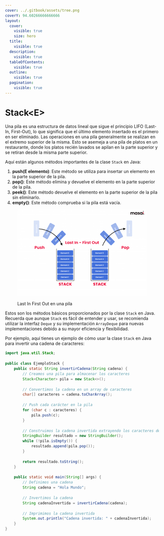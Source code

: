 ```yaml
---
cover: ../.gitbook/assets/tree.png
coverY: 94.60266666666666
layout:
  cover:
    visible: true
    size: hero
  title:
    visible: true
  description:
    visible: true
  tableOfContents:
    visible: true
  outline:
    visible: true
  pagination:
    visible: true
---
```


# Stack\<E>

Una pila es una estructura de datos lineal que sigue el principio LIFO (Last-In, First-Out), lo que significa que el último elemento insertado es el primero en ser eliminado. Las operaciones en una pila generalmente se realizan en el extremo superior de la misma. Esto se asemeja a una pila de platos en un restaurante, donde los platos recién lavados se apilan en la parte superior y se retiran desde la misma parte superior.

Aquí están algunos métodos importantes de la clase `Stack` en Java:

1. **push(E elemento)**: Este método se utiliza para insertar un elemento en la parte superior de la pila.
2. **pop()**: Este método elimina y devuelve el elemento en la parte superior de la pila.
3. **peek()**: Este método devuelve el elemento en la parte superior de la pila sin eliminarlo.
4. **empty()**: Este método comprueba si la pila está vacía.

<figure><img src="../.gitbook/assets/image.png" alt=""><figcaption><p>Last In First Out en una pila</p></figcaption></figure>

Estos son los métodos básicos proporcionados por la clase `Stack` en Java. Recuerda que aunque `Stack` es fácil de entender y usar, se recomienda utilizar la interfaz `Deque` y su implementación `ArrayDeque` para nuevas implementaciones debido a su mayor eficiencia y flexibilidad.

Por ejemplo, aquí tienes un ejemplo de cómo usar la clase `Stack` en Java para invertir una cadena de caracteres:

```java
import java.util.Stack;

public class EjemploStack {
    public static String invertirCadena(String cadena) {
        // Creamos una pila para almacenar los caracteres
        Stack<Character> pila = new Stack<>();

        // Convertimos la cadena en un array de caracteres
        char[] caracteres = cadena.toCharArray();

        // Push cada carácter en la pila
        for (char c : caracteres) {
            pila.push(c);
        }

        // Construimos la cadena invertida extrayendo los caracteres de la pila
        StringBuilder resultado = new StringBuilder();
        while (!pila.isEmpty()) {
            resultado.append(pila.pop());
        }

        return resultado.toString();
    }

    public static void main(String[] args) {
        // Definimos una cadena
        String cadena = "Hola Mundo";

        // Invertimos la cadena
        String cadenaInvertida = invertirCadena(cadena);

        // Imprimimos la cadena invertida
        System.out.println("Cadena invertida: " + cadenaInvertida);
    }
}
```
